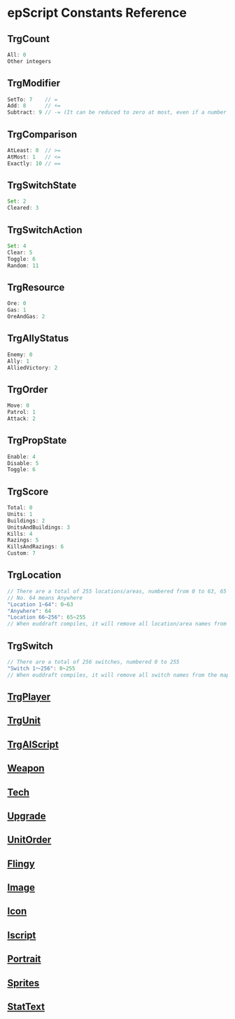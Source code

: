 # epScript Constants Reference

## TrgCount

```JavaScript
All: 0
Other integers
```

## TrgModifier

```JavaScript
SetTo: 7    // =
Add: 8      // +=
Subtract: 9 // -= (It can be reduced to zero at most, even if a number greater than the current value is subtracted)
```

## TrgComparison

```JavaScript
AtLeast: 0  // >=
AtMost: 1   // <=
Exactly: 10 // ==
```

## TrgSwitchState

```JavaScript
Set: 2
Cleared: 3
```

## TrgSwitchAction

```JavaScript
Set: 4
Clear: 5
Toggle: 6
Random: 11
```

## TrgResource

```JavaScript
Ore: 0
Gas: 1
OreAndGas: 2
```

## TrgAllyStatus

```JavaScript
Enemy: 0
Ally: 1
AlliedVictory: 2
```

## TrgOrder

```JavaScript
Move: 0
Patrol: 1
Attack: 2
```

## TrgPropState

```JavaScript
Enable: 4
Disable: 5
Toggle: 6
```

## TrgScore

```JavaScript
Total: 0
Units: 1
Buildings: 2
UnitsAndBuildings: 3
Kills: 4
Razings: 5
KillsAndRazings: 6
Custom: 7
```

## TrgLocation
```JavaScript
// There are a total of 255 locations/areas, numbered from 0 to 63, 65 to 255
// No. 64 means Anywhere
"Location 1~64": 0~63
"Anywhere": 64
"Location 66~256": 65~255
// When euddraft compiles, it will remove all location/area names from the map string table, that is, location/area names do not exist at runtime and are only used by map developers to distinguish 
```

## TrgSwitch

```JavaScript
// There are a total of 256 switches, numbered 0 to 255
"Switch 1～256": 0~255
// When euddraft compiles, it will remove all switch names from the map string table, that is, switch names do not exist at runtime and are only used by map developers to distinguish
```

## [TrgPlayer](Constants-Reference/TrgPlayer.md)  
## [TrgUnit](Constants-Reference/TrgUnit.md)  
## [TrgAIScript](Constants-Reference/TrgAIScript.md)  
## [Weapon](Constants-Reference/Weapon.md)  
## [Tech](Constants-Reference/Tech.md)  
## [Upgrade](Constants-Reference/Upgrade.md)  
## [UnitOrder](Constants-Reference/UnitOrder.md)  
## [Flingy](Constants-Reference/Flingy.md)  
## [Image](Constants-Reference/Image.md)  
## [Icon](Constants-Reference/Icon.md)  
## [Iscript](Constants-Reference/Iscript.md)  
## [Portrait](Constants-Reference/Portrait.md)  
## [Sprites](Constants-Reference/Sprites.md)  
## [StatText](Constants-Reference/StatText.md)

